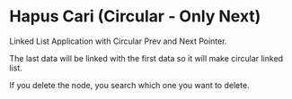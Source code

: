 # Hapus Cari (Circular - Only Next)
Linked List Application with Circular Prev and Next Pointer.

The last data will be linked with the first data so it will make circular linked list.

If you delete the node, you search which one you want to delete.
